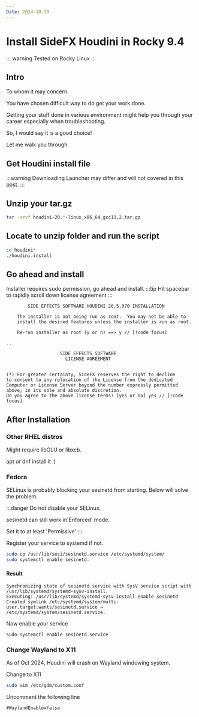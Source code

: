 ```yaml
---
Date: 2024-10-20
---
```


# Install SideFX Houdini in Rocky 9.4

::: warning
Tested on Rocky Linux
:::


## Intro

To whom it may concern.

You have chosen difficult way to do get your work done.

Getting your stuff done in various environment might help you through your career especially when
troubleshooting. 

So, I would say it is a good choice!

Let me walk you through.


## Get Houdini install file

:::warning
Downloading Launcher may differ and will not covered in this post.
:::

## Unzip your tar.gz

```bash
tar -xzvf houdini-20.*-linux_x86_64_gcc11.2.tar.gz
```

## Locate to unzip folder and run the script

```bash
cd houdini*
./houdini.install
```

## Go ahead and install

Installer requires sudo permission, go ahead and install.
:::tip
Hit spacebar to rapidly scroll down license agreement
:::

```
        SIDE EFFECTS SOFTWARE HOUDINI 20.5.370 INSTALLATION

    The installer is not being run as root.  You may not be able to
    install the desired features unless the installer is run as root.
    
    Re-run installer as root (y or n) ==> y // [!code focus]

...

                    SIDE EFFECTS SOFTWARE
                      LICENSE AGREEMENT


(*) For greater certainty, SideFX reserves the right to decline
to consent to any relocation of the License from the dedicated
Computer or License Server beyond the number expressly permitted
above, in its sole and absolute discretion.
Do you agree to the above license terms? [yes or no] yes // [!code focus]

```

## After Installation

### Other RHEL distros

Might require libGLU or libxcb.

apt or dnf install it :)


### Fedora

SELinux is probably blocking your sesinetd from starting.
Below will solve the problem.

:::danger
Do not disable your SELinux.

sesinetd can still work in'Enforced' mode.

Set it to at least 'Permissive'
:::

Register your service to systemd if not.

```bash
sudo cp /usr/lib/sesi/sesinetd.service /etc/systemd/system/
sudo systemctl enable sesinetd.
```



#### Result
```
Synchronizing state of sesinetd.service with SysV service script with /usr/lib/systemd/systemd-sysv-install.
Executing: /usr/lib/systemd/systemd-sysv-install enable sesinetd
Created symlink /etc/systemd/system/multi-user.target.wants/sesinetd.service → /etc/systemd/system/sesinetd.service.
```

Now enable your service 
```
sudo systemctl enable sesinetd.service
```

### Change Wayland to X11

As of Oct 2024, Houdini will crash on Wayland windowing system.

Change to X11

```bash
sudo vim /etc/gdm/custom.conf
```

Uncomment the following line

```
#WaylandEnable=false
```


